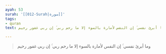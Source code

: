 ```yaml
---
ayah: 53
surah: '[[012-Surah|سورة]]'
tags:
- quran
text: وما أبرئ نفسي ۚ إن النفس لأمارة بالسوء إلا ما رحم ربي ۚ إن ربي غفور رحيم

---
```

> وما أبرئ نفسي ۚ إن النفس لأمارة بالسوء إلا ما رحم ربي ۚ إن ربي غفور رحيم
